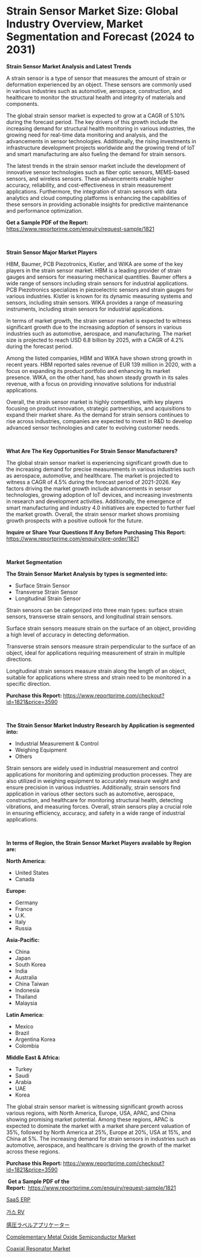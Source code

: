 <p><h1>Strain Sensor Market Size: Global Industry Overview, Market Segmentation and Forecast (2024 to 2031)</h1></p><p><strong>Strain Sensor Market Analysis and Latest Trends</strong></p>
<p><p>A strain sensor is a type of sensor that measures the amount of strain or deformation experienced by an object. These sensors are commonly used in various industries such as automotive, aerospace, construction, and healthcare to monitor the structural health and integrity of materials and components.</p><p>The global strain sensor market is expected to grow at a CAGR of 5.10% during the forecast period. The key drivers of this growth include the increasing demand for structural health monitoring in various industries, the growing need for real-time data monitoring and analysis, and the advancements in sensor technologies. Additionally, the rising investments in infrastructure development projects worldwide and the growing trend of IoT and smart manufacturing are also fueling the demand for strain sensors.</p><p>The latest trends in the strain sensor market include the development of innovative sensor technologies such as fiber optic sensors, MEMS-based sensors, and wireless sensors. These advancements enable higher accuracy, reliability, and cost-effectiveness in strain measurement applications. Furthermore, the integration of strain sensors with data analytics and cloud computing platforms is enhancing the capabilities of these sensors in providing actionable insights for predictive maintenance and performance optimization.</p></p>
<p><strong>Get a Sample PDF of the Report:&nbsp;</strong> <a href="https://www.reportprime.com/enquiry/request-sample/1821">https://www.reportprime.com/enquiry/request-sample/1821</a></p>
<p>&nbsp;</p>
<p><strong>Strain Sensor Major Market Players</strong></p>
<p><p>HBM, Baumer, PCB Piezotronics, Kistler, and WIKA are some of the key players in the strain sensor market. HBM is a leading provider of strain gauges and sensors for measuring mechanical quantities. Baumer offers a wide range of sensors including strain sensors for industrial applications. PCB Piezotronics specializes in piezoelectric sensors and strain gauges for various industries. Kistler is known for its dynamic measuring systems and sensors, including strain sensors. WIKA provides a range of measuring instruments, including strain sensors for industrial applications.</p><p>In terms of market growth, the strain sensor market is expected to witness significant growth due to the increasing adoption of sensors in various industries such as automotive, aerospace, and manufacturing. The market size is projected to reach USD 6.8 billion by 2025, with a CAGR of 4.2% during the forecast period.</p><p>Among the listed companies, HBM and WIKA have shown strong growth in recent years. HBM reported sales revenue of EUR 139 million in 2020, with a focus on expanding its product portfolio and enhancing its market presence. WIKA, on the other hand, has shown steady growth in its sales revenue, with a focus on providing innovative solutions for industrial applications.</p><p>Overall, the strain sensor market is highly competitive, with key players focusing on product innovation, strategic partnerships, and acquisitions to expand their market share. As the demand for strain sensors continues to rise across industries, companies are expected to invest in R&D to develop advanced sensor technologies and cater to evolving customer needs.</p></p>
<p>&nbsp;</p>
<p><strong>What Are The Key Opportunities For Strain Sensor Manufacturers?</strong></p>
<p><p>The global strain sensor market is experiencing significant growth due to the increasing demand for precise measurements in various industries such as aerospace, automotive, and healthcare. The market is projected to witness a CAGR of 4.5% during the forecast period of 2021-2026. Key factors driving the market growth include advancements in sensor technologies, growing adoption of IoT devices, and increasing investments in research and development activities. Additionally, the emergence of smart manufacturing and industry 4.0 initiatives are expected to further fuel the market growth. Overall, the strain sensor market shows promising growth prospects with a positive outlook for the future.</p></p>
<p><strong>Inquire or Share Your Questions If Any Before Purchasing This Report:</strong> <a href="https://www.reportprime.com/enquiry/pre-order/1821">https://www.reportprime.com/enquiry/pre-order/1821</a></p>
<p>&nbsp;</p>
<p><strong>Market Segmentation</strong></p>
<p><strong>The Strain Sensor Market Analysis by types is segmented into:</strong></p>
<p><ul><li>Surface Strain Sensor</li><li>Transverse Strain Sensor</li><li>Longitudinal Strain Sensor</li></ul></p>
<p><p>Strain sensors can be categorized into three main types: surface strain sensors, transverse strain sensors, and longitudinal strain sensors. </p><p>Surface strain sensors measure strain on the surface of an object, providing a high level of accuracy in detecting deformation. </p><p>Transverse strain sensors measure strain perpendicular to the surface of an object, ideal for applications requiring measurement of strain in multiple directions. </p><p>Longitudinal strain sensors measure strain along the length of an object, suitable for applications where stress and strain need to be monitored in a specific direction.</p></p>
<p><strong>Purchase this Report:&nbsp;</strong><a href="https://www.reportprime.com/checkout?id=1821&price=3590">https://www.reportprime.com/checkout?id=1821&price=3590</a></p>
<p>&nbsp;</p>
<p><strong>The Strain Sensor Market Industry Research by Application is segmented into:</strong></p>
<p><ul><li>Industrial Measurement & Control</li><li>Weighing Equipment</li><li>Others</li></ul></p>
<p><p>Strain sensors are widely used in industrial measurement and control applications for monitoring and optimizing production processes. They are also utilized in weighing equipment to accurately measure weight and ensure precision in various industries. Additionally, strain sensors find application in various other sectors such as automotive, aerospace, construction, and healthcare for monitoring structural health, detecting vibrations, and measuring forces. Overall, strain sensors play a crucial role in ensuring efficiency, accuracy, and safety in a wide range of industrial applications.</p></p>
<p>&nbsp;</p>
<p><strong>In terms of Region, the Strain Sensor Market Players available by Region are:</strong></p>
<p>
    <p> <strong> North America: </strong>
        <ul>
            <li>United States</li>
            <li>Canada</li>
        </ul>
        </p> 
    <p> <strong> Europe: </strong>
        <ul>
            <li>Germany</li>
            <li>France</li>
            <li>U.K.</li>
            <li>Italy</li>
            <li>Russia</li>
        </ul>
        </p> 
    <p> <strong> Asia-Pacific: </strong>
        <ul>
            <li>China</li>
            <li>Japan</li>
            <li>South Korea</li>
            <li>India</li>
            <li>Australia</li>
            <li>China Taiwan</li>
            <li>Indonesia</li>
            <li>Thailand</li>
            <li>Malaysia</li>
        </ul>
        </p> 
    <p> <strong> Latin America: </strong>
        <ul>
            <li>Mexico</li>
            <li>Brazil</li>
            <li>Argentina Korea</li>
            <li>Colombia</li>
        </ul>
        </p> 
    <p> <strong> Middle East & Africa: </strong>
        <ul>
            <li>Turkey</li>
            <li>Saudi</li>
            <li>Arabia</li>
            <li>UAE</li>
            <li>Korea</li>
        </ul>
    </p>
    </p>
<p><p>The global strain sensor market is witnessing significant growth across various regions, with North America, Europe, USA, APAC, and China showing promising market potential. Among these regions, APAC is expected to dominate the market with a market share percent valuation of 35%, followed by North America at 25%, Europe at 20%, USA at 15%, and China at 5%. The increasing demand for strain sensors in industries such as automotive, aerospace, and healthcare is driving the growth of the market across these regions.</p></p>
<p><strong>Purchase this Report: </strong><a href="https://www.reportprime.com/checkout?id=1821&price=3590">https://www.reportprime.com/checkout?id=1821&price=3590</a></p>
<p>&nbsp;<strong>Get a Sample PDF of the Report:&nbsp;&nbsp;</strong><a href="https://www.reportprime.com/enquiry/request-sample/1821">https://www.reportprime.com/enquiry/request-sample/1821</a></p>
<p><strong></strong></p>
<p><p><a href="https://github.com/marbadji/Market-Research-Report-List-1/blob/main/375297110436.md">SaaS ERP</a></p><p><a href="https://github.com/PercyHagernes9778/Market-Research-Report-List-1/blob/main/56686769670.md">가스 RV</a></p><p><a href="https://github.com/KaydenJohns1964/Market-Research-Report-List-1/blob/main/201274810437.md">感圧ラベルアプリケーター</a></p><p><a href="https://github.com/dx0328/Market-Research-Report-List-2/blob/main/complementary-metal-oxide-semiconductor-market.md">Complementary Metal Oxide Semiconductor Market</a></p><p><a href="https://github.com/Glendatilghmankmgz0rbhwpy/Market-Research-Report-List-1/blob/main/coaxial-resonator-market.md">Coaxial Resonator Market</a></p></p>